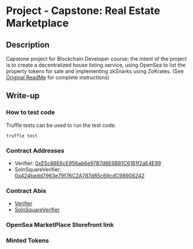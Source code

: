 # Project - Capstone: Real Estate Marketplace


## Description
Capstone project for Blockchain Developer course; the intent of the project is to create a decentralized house listing service, using OpenSea to list the property tokens for sale and implementing zkSnarks using ZoKrates. (See [Original ReadMe](https://github.com/marq-oh/bcnd-p5/blob/master/README_orig.md) for complete instructions)

## Write-up
### How to test code
Truffle tests can be used to run the test code:

`truffle test`

### Contract Addresses 
* Verifier: [0xE5c88E6cE956ab6e97B7d6E6B81C6181f2aE4E99](https://rinkeby.etherscan.io/address/0xE5c88E6cE956ab6e97B7d6E6B81C6181f2aE4E99)
* SolnSquareVerifier: [0x424bedd7963e79f76C2A787d85c69cdC98906242](https://rinkeby.etherscan.io/address/0x424bedd7963e79f76C2A787d85c69cdC98906242)

### Contract Abis
* [Verifier](https://github.com/marq-oh/bcnd-p5/blob/master/eth-contracts/build/contracts/Verifier.json)
* [SolnSquareVerifier](https://github.com/marq-oh/bcnd-p5/blob/master/eth-contracts/build/contracts/SolnSquareVerifier.json)

### OpenSea MarketPlace Storefront link

### Minted Tokens
